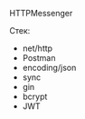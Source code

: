 HTTPMessenger

Стек:
  - net/http
  - Postman
  - encoding/json
  - sync
  - gin
  - bcrypt
  - JWT
